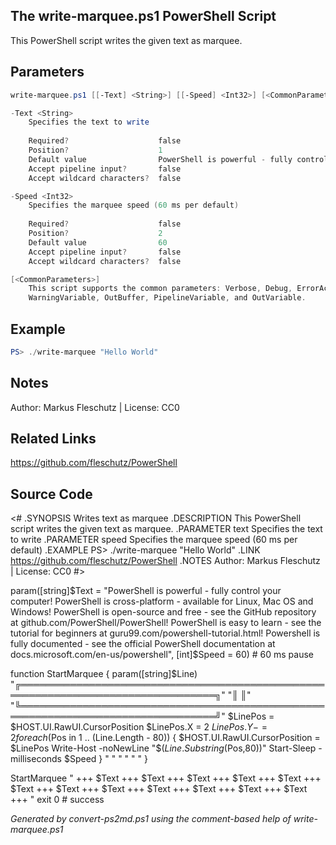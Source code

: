 ## The write-marquee.ps1 PowerShell Script

This PowerShell script writes the given text as marquee.

## Parameters
```powershell
write-marquee.ps1 [[-Text] <String>] [[-Speed] <Int32>] [<CommonParameters>]

-Text <String>
    Specifies the text to write
    
    Required?                    false
    Position?                    1
    Default value                PowerShell is powerful - fully control your computer! PowerShell is cross-platform - available for Linux, Mac OS and Windows! PowerShell is open-source and free - see the GitHub repository at github.com/PowerShell/PowerShell! PowerShell is easy to learn - see the tutorial for beginners at guru99.com/powershell-tutorial.html! Powershell is fully documented - see the official PowerShell documentation at docs.microsoft.com/en-us/powershell
    Accept pipeline input?       false
    Accept wildcard characters?  false

-Speed <Int32>
    Specifies the marquee speed (60 ms per default)
    
    Required?                    false
    Position?                    2
    Default value                60
    Accept pipeline input?       false
    Accept wildcard characters?  false

[<CommonParameters>]
    This script supports the common parameters: Verbose, Debug, ErrorAction, ErrorVariable, WarningAction, 
    WarningVariable, OutBuffer, PipelineVariable, and OutVariable.
```

## Example
```powershell
PS> ./write-marquee "Hello World"

```

## Notes
Author: Markus Fleschutz | License: CC0

## Related Links
https://github.com/fleschutz/PowerShell

## Source Code
<#
.SYNOPSIS
	Writes text as marquee
.DESCRIPTION
	This PowerShell script writes the given text as marquee.
.PARAMETER text
	Specifies the text to write
.PARAMETER speed
	Specifies the marquee speed (60 ms per default)
.EXAMPLE
	PS> ./write-marquee "Hello World"
.LINK
	https://github.com/fleschutz/PowerShell
.NOTES
	Author: Markus Fleschutz | License: CC0
#>

param([string]$Text = "PowerShell is powerful - fully control your computer! PowerShell is cross-platform - available for Linux, Mac OS and Windows! PowerShell is open-source and free - see the GitHub repository at github.com/PowerShell/PowerShell! PowerShell is easy to learn - see the tutorial for beginners at guru99.com/powershell-tutorial.html! Powershell is fully documented - see the official PowerShell documentation at docs.microsoft.com/en-us/powershell", [int]$Speed = 60) # 60 ms pause

function StartMarquee { param([string]$Line)
	"╔══════════════════════════════════════════════════════════════════════════════════╗"
	"║                                                                                  ║"
	"╚══════════════════════════════════════════════════════════════════════════════════╝"
	$LinePos = $HOST.UI.RawUI.CursorPosition
	$LinePos.X = 2
	$LinePos.Y -= 2
	foreach($Pos in 1 .. $($Line.Length - 80)) {
		$HOST.UI.RawUI.CursorPosition = $LinePos
		Write-Host -noNewLine "$($Line.Substring($Pos,80))"
		Start-Sleep -milliseconds $Speed
	}
	" "
	" "
	" "
}

StartMarquee "                                                                                    +++ $Text +++ $Text +++ $Text +++ $Text +++ $Text +++ $Text +++ $Text +++ $Text +++ $Text +++ $Text +++ $Text +++ $Text +++                                                                                         "
exit 0 # success

*Generated by convert-ps2md.ps1 using the comment-based help of write-marquee.ps1*
